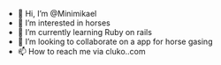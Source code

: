 - 👋 Hi, I’m @Minimikael
- 👀 I’m interested in horses
- 🌱 I’m currently learning Ruby on rails
- 💞️ I’m looking to collaborate on a app for horse gasing
- 📫 How to reach me via cluko..com

<!---
Minimikael/Minimikael is a ✨ special ✨ repository because its `README.md` (this file) appears on your GitHub profile.
You can click the Preview link to take a look at your changes.
--->
